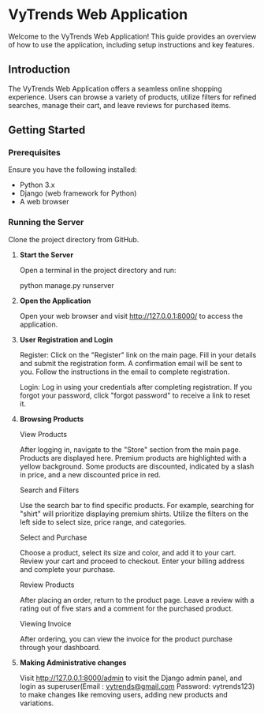# VyTrends Web Application

Welcome to the VyTrends Web Application! This guide provides an overview of how to use the application, including setup instructions and key features.

## Introduction

The VyTrends Web Application offers a seamless online shopping experience. Users can browse a variety of products, utilize filters for refined searches, manage their cart, and leave reviews for purchased items.

## Getting Started

### Prerequisites

Ensure you have the following installed:

- Python 3.x
- Django (web framework for Python)
- A web browser

### Running the Server

Clone the project directory from GitHub.

1. **Start the Server**
   
   Open a terminal in the project directory and run:
   
   python manage.py runserver
   
3. **Open the Application**
   
   Open your web browser and visit http://127.0.0.1:8000/ to access the application.

4. **User Registration and Login**
   
   Register:
   Click on the "Register" link on the main page.
   Fill in your details and submit the registration form.
   A confirmation email will be sent to you. Follow the instructions in the email to complete registration.

   Login:
   Log in using your credentials after completing registration. If you forgot your password, click "forgot password" to receive a link to reset it.

6. **Browsing Products**

   View Products
   
   After logging in, navigate to the "Store" section from the main page.
   Products are displayed here. Premium products are highlighted with a yellow background. Some products are discounted, indicated by a slash in price, and a new discounted price in red.
   
   Search and Filters
   
   Use the search bar to find specific products. For example, searching for "shirt" will prioritize displaying premium shirts.
   Utilize the filters on the left side to select size, price range, and categories.

   Select and Purchase
   
   Choose a product, select its size and color, and add it to your cart.
   Review your cart and proceed to checkout.
   Enter your billing address and complete your purchase.


   Review Products
   
   After placing an order, return to the product page.
   Leave a review with a rating out of five stars and a comment for the purchased product.

   Viewing Invoice

   After ordering, you can view the invoice for the product purchase through your dashboard.

7. **Making Administrative changes**

   Visit http://127.0.0.1:8000/admin to visit the Django admin panel, and login as superuser(Email : vytrends@gmail.com Password: vytrends123) to make changes like 
   removing users, adding new products and variations.
